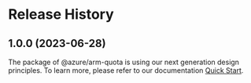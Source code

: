 # Release History
    
## 1.0.0 (2023-06-28)

The package of @azure/arm-quota is using our next generation design principles. To learn more, please refer to our documentation [Quick Start](https://aka.ms/js-track2-quickstart).
